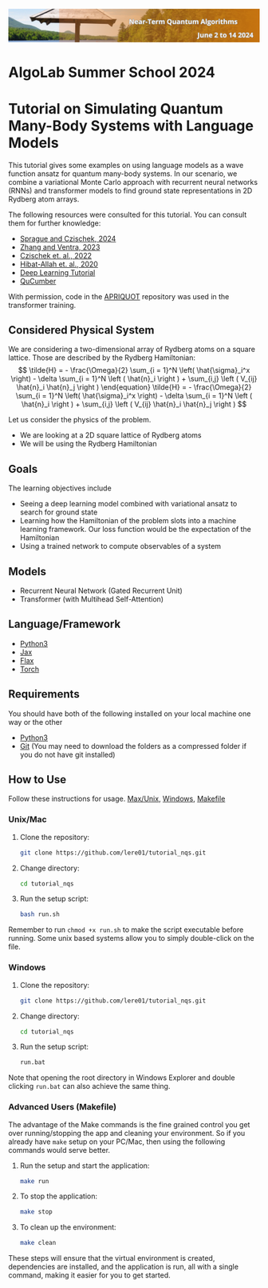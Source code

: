 ![Banner](banner.png)

# AlgoLab Summer School 2024
# Tutorial on Simulating Quantum Many-Body Systems with Language Models

This tutorial gives some examples on using language models as a wave function ansatz for quantum many-body systems.
In our scenario, we combine a variational Monte Carlo approach with recurrent neural networks (RNNs) and transformer models to find ground state representations in 2D Rydberg atom arrays.

The following resources were consulted for this tutorial. You can consult them for further knowledge:

- [Sprague and Czischek, 2024](https://www.nature.com/articles/s42005-024-01584-y)
- [Zhang and Ventra, 2023](https://physics.paperswithcode.com/paper/transformer-quantum-state-a-multi-purpose)
- [Czischek et. al., 2022](https://arxiv.org/pdf/2203.04988)
- [Hibat-Allah et. al., 2020](https://journals.aps.org/prresearch/pdf/10.1103/PhysRevResearch.2.023358)
- [Deep Learning Tutorial](https://uvadlc-notebooks.readthedocs.io/en/latest/tutorial_notebooks/JAX/tutorial6/Transformers_and_MHAttention.html)
- [QuCumber](https://github.com/PIQuIL/QuCumber)

With permission, code in the [APRIQUOT](https://github.com/APRIQuOt/VMC_with_LPTF) repository was used in the transformer training.

## Considered Physical System

We are considering a two-dimensional array of Rydberg atoms on a square lattice.
Those are described by the Rydberg Hamiltonian:
$$
\tilde{H} = - \frac{\Omega}{2} \sum_{i = 1}^N \left( \hat{\sigma}_i^x \right) - \delta \sum_{i = 1}^N \left ( \hat{n}_i \right ) + \sum_{i,j} \left ( V_{ij} \hat{n}_i \hat{n}_j \right )
\end{equation}
    \tilde{H} = - \frac{\Omega}{2} \sum_{i = 1}^N \left( \hat{\sigma}_i^x \right) - \delta \sum_{i = 1}^N \left ( \hat{n}_i \right ) + \sum_{i,j} \left ( V_{ij} \hat{n}_i \hat{n}_j \right ) 
$$

Let us consider the physics of the problem.

- We are looking at a 2D square lattice of Rydberg atoms
- We will be using the Rydberg Hamiltonian

## Goals

The learning objectives include

- Seeing a deep learning model combined with variational ansatz to search for ground state
- Learning how the Hamiltonian of the problem slots into a machine learning framework. Our loss function would be the expectation of the Hamiltonian
- Using a trained network to compute observables of a system

## Models

- Recurrent Neural Network (Gated Recurrent Unit)
- Transformer (with Multihead Self-Attention)

## Language/Framework

- [Python3](https://www.python.org)
- [Jax](https://jax.readthedocs.io)
- [Flax](https://flax.readthedocs.io)
- [Torch](https://pytorch.org)

## Requirements

You should have both of the following installed on your local machine one way or the other

- [Python3](https://www.python.org)
- [Git](https://git-scm.com/) (You may need to download the folders as a compressed folder if you do not have git installed)


## How to Use

Follow these instructions for usage. [Max/Unix](#unixmac), [Windows](#windows), [Makefile](#advanced-users-makefile)

### Unix/Mac

1. Clone the repository:

    ```bash
    git clone https://github.com/lere01/tutorial_nqs.git
    ```

2. Change directory:

    ```bash
    cd tutorial_nqs
    ```

3. Run the setup script:

    ```bash
    bash run.sh
    ```

Remember to run `chmod +x run.sh` to make the script executable before running. Some unix based systems allow you to simply double-click on the file.

### Windows

1. Clone the repository:

    ```bash
    git clone https://github.com/lere01/tutorial_nqs.git
    ```

2. Change directory:

    ```bash
    cd tutorial_nqs
    ```

3. Run the setup script:

    ```bat
    run.bat
    ```

Note that opening the root directory in Windows Explorer and double clicking `run.bat` can also achieve the same thing.

### Advanced Users (Makefile)

The advantage of the Make commands is the fine grained control you get over running/stopping the app and cleaning your environment. So if you already have `make` setup on your PC/Mac, then using the following commands would serve better.

1. Run the setup and start the application:

    ```bash
    make run
    ```

2. To stop the application:

    ```bash
    make stop
    ```

3. To clean up the environment:

    ```bash
    make clean
    ```

These steps will ensure that the virtual environment is created, dependencies are installed, and the application is run, all with a single command, making it easier for you to get started.
